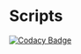 # Scripts
[![Codacy Badge](https://api.codacy.com/project/badge/Grade/affd7953183e4621b168c7af91e36f24)](https://www.codacy.com/app/daviddavo-2/Scripts?utm_source=github.com&utm_medium=referral&utm_content=daviddavo/Scripts&utm_campaign=badger)